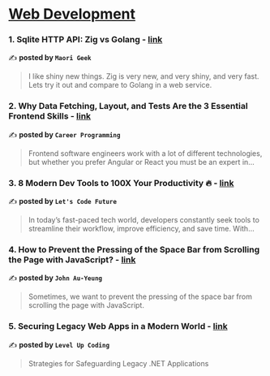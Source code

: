 
<h1><a href=https://medium.com/tag/web-development/recommended target="_blank" rel="noopener noreferrer">Web Development</a></h1>
<h3>1. Sqlite HTTP API: Zig vs Golang - <a href="https://medium.com/maori-geek/sqlite-http-api-zig-vs-golang-3fc2f89bdc79" target="_blank" rel="noopener noreferrer">link</a></h3>

✍️ **posted by `Maori Geek`**

<blockquote>I like shiny new things. Zig is very new, and very shiny, and very fast. Lets try it out and compare to Golang in a web service.</blockquote>

<h3>2. Why Data Fetching, Layout, and Tests Are the 3 Essential Frontend Skills - <a href="https://medium.com/career-programming/why-data-fetching-layout-and-tests-are-the-3-essential-frontend-skills-f769fa45fc4d" target="_blank" rel="noopener noreferrer">link</a></h3>

✍️ **posted by `Career Programming`**

<blockquote>Frontend software engineers work with a lot of different technologies, but whether you prefer Angular or React you must be an expert in…</blockquote>

<h3>3. 8 Modern Dev Tools to 100X Your Productivity 🔥 - <a href="https://medium.com/@letscodefuture/8-modern-dev-tools-to-100x-your-productivity-6663cd111e8e" target="_blank" rel="noopener noreferrer">link</a></h3>

✍️ **posted by `Let's Code Future`**

<blockquote>In today’s fast-paced tech world, developers constantly seek tools to streamline their workflow, improve efficiency, and save time. With…</blockquote>

<h3>4. How to Prevent the Pressing of the Space Bar from Scrolling the Page with JavaScript? - <a href="https://medium.com/@hohanga/how-to-prevent-the-pressing-of-the-space-bar-from-scrolling-the-page-with-javascript-3b370f415ed9" target="_blank" rel="noopener noreferrer">link</a></h3>

✍️ **posted by `John Au-Yeung`**

<blockquote>Sometimes, we want to prevent the pressing of the space bar from scrolling the page with JavaScript.</blockquote>

<h3>5. Securing Legacy Web Apps in a Modern World - <a href="https://medium.com/gitconnected/securing-legacy-web-apps-in-a-modern-world-834f08c396e7" target="_blank" rel="noopener noreferrer">link</a></h3>

✍️ **posted by `Level Up Coding`**

<blockquote>Strategies for Safeguarding Legacy .NET Applications</blockquote>

